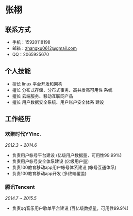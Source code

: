 # 张栩


## 联系方式
* 手机：15920118198
* 邮箱：zhangxu0612@gmail.com
* QQ：2065925670 

## 个人技能
* 擅长 linux 平台开发和架构
* 擅长 分布式存储、分布式事务、高并发高可用性 系统
* 擅长 云端服务、移动互联网产品
* 擅长 用户数据安全系统、用户账户安全体系 建设


## 工作经历
### 欢聚时代YYinc.
*2012.3 ~ 2014.6*

* 负责用户帐号平台建设 (亿级用户数据量，可用性99.99%)
* 负责用户帐号安全体系建设 (亿级用户量)
* 负责100教育移动app用户帐号体系建设 (帐号互通体系)
* 负责100教育移动app开发 (多终端覆盖)

### 腾讯Tencent 
*2014.7 ~ 2015.5*

* 负责qq音乐用户歌单平台建设 (百亿级数据量，可用性99.9%)